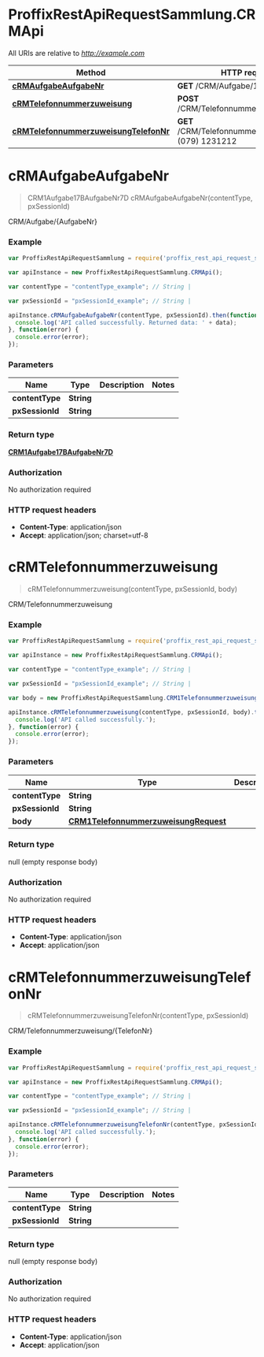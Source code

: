 # ProffixRestApiRequestSammlung.CRMApi

All URIs are relative to *http://example.com*

Method | HTTP request | Description
------------- | ------------- | -------------
[**cRMAufgabeAufgabeNr**](CRMApi.md#cRMAufgabeAufgabeNr) | **GET** /CRM/Aufgabe/1 | CRM/Aufgabe/{AufgabeNr}
[**cRMTelefonnummerzuweisung**](CRMApi.md#cRMTelefonnummerzuweisung) | **POST** /CRM/Telefonnummerzuweisung | CRM/Telefonnummerzuweisung
[**cRMTelefonnummerzuweisungTelefonNr**](CRMApi.md#cRMTelefonnummerzuweisungTelefonNr) | **GET** /CRM/Telefonnummerzuweisung/+41 (079) 1231212 | CRM/Telefonnummerzuweisung/{TelefonNr}


<a name="cRMAufgabeAufgabeNr"></a>
# **cRMAufgabeAufgabeNr**
> CRM1Aufgabe17BAufgabeNr7D cRMAufgabeAufgabeNr(contentType, pxSessionId)

CRM/Aufgabe/{AufgabeNr}

### Example
```javascript
var ProffixRestApiRequestSammlung = require('proffix_rest_api_request_sammlung');

var apiInstance = new ProffixRestApiRequestSammlung.CRMApi();

var contentType = "contentType_example"; // String | 

var pxSessionId = "pxSessionId_example"; // String | 

apiInstance.cRMAufgabeAufgabeNr(contentType, pxSessionId).then(function(data) {
  console.log('API called successfully. Returned data: ' + data);
}, function(error) {
  console.error(error);
});

```

### Parameters

Name | Type | Description  | Notes
------------- | ------------- | ------------- | -------------
 **contentType** | **String**|  | 
 **pxSessionId** | **String**|  | 

### Return type

[**CRM1Aufgabe17BAufgabeNr7D**](CRM1Aufgabe17BAufgabeNr7D.md)

### Authorization

No authorization required

### HTTP request headers

 - **Content-Type**: application/json
 - **Accept**: application/json; charset=utf-8

<a name="cRMTelefonnummerzuweisung"></a>
# **cRMTelefonnummerzuweisung**
> cRMTelefonnummerzuweisung(contentType, pxSessionId, body)

CRM/Telefonnummerzuweisung

### Example
```javascript
var ProffixRestApiRequestSammlung = require('proffix_rest_api_request_sammlung');

var apiInstance = new ProffixRestApiRequestSammlung.CRMApi();

var contentType = "contentType_example"; // String | 

var pxSessionId = "pxSessionId_example"; // String | 

var body = new ProffixRestApiRequestSammlung.CRM1TelefonnummerzuweisungRequest(); // CRM1TelefonnummerzuweisungRequest | 

apiInstance.cRMTelefonnummerzuweisung(contentType, pxSessionId, body).then(function() {
  console.log('API called successfully.');
}, function(error) {
  console.error(error);
});

```

### Parameters

Name | Type | Description  | Notes
------------- | ------------- | ------------- | -------------
 **contentType** | **String**|  | 
 **pxSessionId** | **String**|  | 
 **body** | [**CRM1TelefonnummerzuweisungRequest**](CRM1TelefonnummerzuweisungRequest.md)|  | 

### Return type

null (empty response body)

### Authorization

No authorization required

### HTTP request headers

 - **Content-Type**: application/json
 - **Accept**: application/json

<a name="cRMTelefonnummerzuweisungTelefonNr"></a>
# **cRMTelefonnummerzuweisungTelefonNr**
> cRMTelefonnummerzuweisungTelefonNr(contentType, pxSessionId)

CRM/Telefonnummerzuweisung/{TelefonNr}

### Example
```javascript
var ProffixRestApiRequestSammlung = require('proffix_rest_api_request_sammlung');

var apiInstance = new ProffixRestApiRequestSammlung.CRMApi();

var contentType = "contentType_example"; // String | 

var pxSessionId = "pxSessionId_example"; // String | 

apiInstance.cRMTelefonnummerzuweisungTelefonNr(contentType, pxSessionId).then(function() {
  console.log('API called successfully.');
}, function(error) {
  console.error(error);
});

```

### Parameters

Name | Type | Description  | Notes
------------- | ------------- | ------------- | -------------
 **contentType** | **String**|  | 
 **pxSessionId** | **String**|  | 

### Return type

null (empty response body)

### Authorization

No authorization required

### HTTP request headers

 - **Content-Type**: application/json
 - **Accept**: application/json

